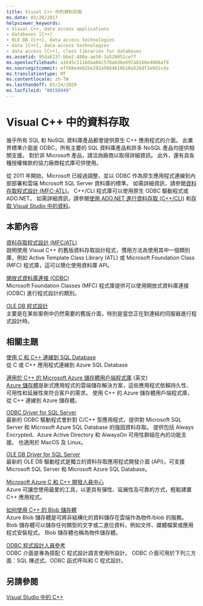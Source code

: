 ```yaml
---
title: Visual C++ 中的資料存取
ms.date: 03/28/2017
helpviewer_keywords:
- Visual C++, data access applications
- databases [C++]
- OLE DB [C++], data access technologies
- data [C++], data access technologies
- data access [C++], class libraries for databases
ms.assetid: 95da6237-bbe2-480a-ae50-3a520051ceff
ms.openlocfilehash: a1645c1116daa66c578a6d6e697ab168e4006af9
ms.sourcegitcommit: eff68e4e82be292a5664616b16a526df3e9d1cda
ms.translationtype: MT
ms.contentlocale: zh-TW
ms.lasthandoff: 03/24/2020
ms.locfileid: "80150949"
---
```

# <a name="data-access-in-visual-c"></a>Visual C++ 中的資料存取

幾乎所有 SQL 和 NoSQL 資料庫產品都會提供原生 C++ 應用程式的介面。 此業界標準介面是 ODBC，所有主要的 SQL 資料庫產品和許多 NoSQL 產品均提供相關支援。 對於非 Microsoft 產品，請洽詢廠商以取得詳細資訊。 此外，還有具各種授權條款的協力廠商程式庫可供使用。

從 2011 年開始，Microsoft 已經過調整，並以 ODBC 作為原生應用程式連線到內部部署和雲端 Microsoft SQL Server 資料庫的標準。 如需詳細資訊，請參閱[資料存取程式設計 \(MFC-ATL\)](data-access-programming-mfc-atl.md)。 C++/CLI 程式庫可以使用原生 ODBC 驅動程式或 ADO.NET。 如需詳細資訊，請參閱[使用 ADO.NET 進行資料存取 (C++/CLI)](../dotnet/data-access-using-adonet-cpp-cli.md) 和[存取 Visual Studio 中的資料](https://docs.microsoft.com/visualstudio/data-tools/accessing-data-in-visual-studio)。

## <a name="in-this-section"></a>本節內容

[資料存取程式設計 (MFC/ATL)](data-access-programming-mfc-atl.md)<br/>
說明使用 Visual C++ 的舊版資料存取設計程式，慣用方法為使用其中一個類別庫，例如 Active Template Class Library (ATL) 或 Microsoft Foundation Class (MFC) 程式庫，這可以簡化使用資料庫 API。

[開放式資料庫連接 (ODBC)](odbc/open-database-connectivity-odbc.md)<br/>
Microsoft Foundation Classes (MFC) 程式庫提供可以使用開放式資料庫連接 (ODBC) 進行程式設計的類別。

[OLE DB 程式設計](oledb/ole-db-programming.md)<br/>
主要是在某些案例中仍然需要的舊版介面，特別是當您正在對連結的伺服器進行程式設計時。

## <a name="related-topics"></a>相關主題

[使用 C 和 C++ 連線到 SQL Database](/azure/sql-database/sql-database-develop-cplusplus-simple)<br/>
從 C 或 C++ 應用程式連線到 Azure SQL Database

[適用於 C++ 的 Microsoft Azure 儲存體用戶端程式庫](https://github.com/Azure/azure-storage-cpp) \(英文\)<br/>
[Azure 儲存體](/azure/storage/storage-introduction)是新式應用程式的雲端儲存解決方案，這些應用程式依賴持久性、可用性和延展性來符合客戶的需求。 使用 C++ 的 Azure 儲存體用戶端程式庫，從 C++ 連線到 Azure 儲存體。

[ODBC Driver for SQL Server](/sql/connect/odbc/microsoft-odbc-driver-for-sql-server)<br/>
最新的 ODBC 驅動程式會針對 C/C++ 型應用程式，提供對 Microsoft SQL Server 和 Microsoft Azure SQL Database 的強固資料存取。 提供包括 Always Encrypted、Azure Active Directory 和 AlwaysOn 可用性群組在內的功能支援。 也適用於 MacOS 及 Linux。

[OLE DB Driver for SQL Server](/sql/connect/oledb/oledb-driver-for-sql-server)<br/>
最新的 OLE DB 驅動程式是獨立的資料存取應用程式開發介面 (API)，可支援 Microsoft SQL Server 和 Microsoft Azure SQL Database。

[Microsoft Azure C 和 C++ 開發人員中心](https://azure.microsoft.com/develop/cpp/)<br/>
Azure 可讓您使用最愛的工具，以更具有彈性、延展性及可靠的方式，輕鬆建置 C++ 應用程式。

[如何使用 C++ 的 Blob 儲存體](https://docs.microsoft.com/azure/storage/storage-c-plus-plus-how-to-use-blobs)<br/>
Azure Blob 儲存體是可將非結構化的資料儲存在雲端作為物件/blob 的服務。 Blob 儲存體可以儲存任何類型的文字或二進位資料，例如文件、媒體檔案或應用程式安裝程式。 Blob 儲存體也稱為物件儲存體。

[ODBC 程式設計人員參考](https://docs.microsoft.com/sql/odbc/reference/odbc-programmer-s-reference)<br/>
ODBC 介面是專為搭配 C 程式設計語言使用所設計。 ODBC 介面可用於下列三方面︰SQL 陳述式、ODBC 函式呼叫和 C 程式設計。

## <a name="see-also"></a>另請參閱

[Visual Studio 中的 C++](../overview/visual-cpp-in-visual-studio.md)
